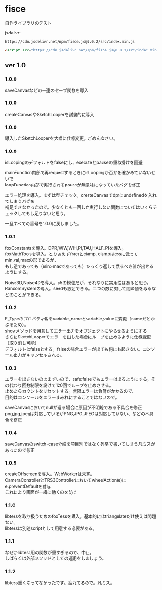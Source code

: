 # fisce
自作ライブラリのテスト

jsdelivr:

```
https://cdn.jsdelivr.net/npm/fisce.js@1.0.2/src/index.min.js
```

```html
<script src="https://cdn.jsdelivr.net/npm/fisce.js@1.0.2/src/index.min.js"></script>
```

## ver 1.0

### 1.0.0  
saveCanvasなどの一連のセーブ関数を導入  
### 1.0.0  
createCanvasやSketchLooperを試験的に導入  
### 1.0.0  
導入したSketchLooperを大幅に仕様変更。ごめんなさい。  
### 1.0.0  
isLoopingのデフォルトをfalseにし、executeとpauseの重ね掛けを回避  

mainFunction内部で再requestするときにisLoopingか否かを確かめていないせいで  
loopFunction内部で実行されるpauseが無意味になっていたバグを修正  

エラー処理を導入。まずは型チェック。createCanvasでdprにundefinedを入れてしまうバグを  
補足できなかったので。少なくとも一回しか実行しない関数についてはいくらチェックしてもし足りないと思う。  

一旦すべての番号を1.0.0に戻しました。  

### 1.0.1  
foxConstantsを導入。DPR,WIW,WIH,PI,TAU,HALF_PIを導入。   
foxMathToolsを導入。とりあえずfractとclamp. clampはcssに倣ってmin,val,maxの形であるが、  
もし逆であっても（min>maxであっても）ひっくり返して然るべき値が出せるようにする。  

Noise3D,Noise4Dを導入。p5の模倣だが、それなりに実用性はあると思う。  
RandomSystemの導入。seedも設定できる。二つの数に対して間の値を取るなどのことができる。  

### 1.0.2  
E_Typeのプロパティ名をvariable_nameとvariable_valueに変更（nameだとかぶるため）。  
showメソッドを用意してエラー出力をオブジェクトにやらせるようにする  
さらにSketchLooperでエラーを出した場合にループを止めるように仕様変更（取り消し可能）  
デフォルトはfalseとする。falseの場合エラーが出ても何にも起きない。コンソール出力がキャンセルされる。  

### 1.0.3
エラーを出さないのはまずいので、safe:falseでもエラーは出るようにする。その代わり回数制限を設けて120回でループを止めさせる。  
止めたらカウントをリセットする。無限エラーは負荷がかかるので。  
目的はコンソールをエラーまみれにすることではないので。  

saveCanvasにおいてnullが返る場合に原因が不明瞭である不具合を修正  
png,jpg,jpegは対応しているがPNG,JPG,JPEGは対応していない、などの不具合を修正  

### 1.0.4
saveCanvasのswitch-case分岐を項目別ではなく列挙で書いてしまう凡ミスがあったので修正  

### 1.0.5
createOffscreenを導入。WebWorkerは未定。  
CameraControllerとTRS3ControllerにおいてwheelAction(e)にe.preventDefaultを付与  
これにより画面が一緒に動くのを防ぐ  

### 1.1.0
libtessを取り扱うためのfoxTessを導入。基本的にはtriangulateだけ使えば問題ない。  
libtessは別途scriptとして用意する必要がある。  

### 1.1.1
なぜかlibtess用の関数が重すぎるので、中止。  
しばらくは外部メソッドとしての運用をしましょう。  

### 1.1.2
libtess重くなってなかったです。疲れてるので。凡ミス。  
